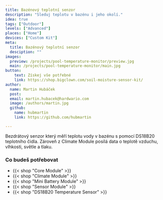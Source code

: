 ```yaml
---
title: Bazénový teplotní senzor
description: "Sleduj teplotu v bazénu i jeho okolí."
idea: true
tags: ["Outdoor"]
levels: ["Advanced"]
places: ["Home"]
devices: ["Custom Kit"]
meta:
  title: Bazénový teplotní senzor
  desciption: ""
images:
  preview: /projects/pool-temperature-monitor/preview.jpg
  main: /projects/pool-temperature-monitor/main.jpg
button:
    text: Získej vše potřebné
    link: https://shop.bigclown.com/soil-moisture-sensor-kit/
author:
  name: Martin Hubáček
  post:
  email: martin.hubacek@hardwario.com
  image: /authors/martin.jpg
  github:
    name: hubmartin
    link: https://github.com/hubmartin

---
```


Bezdrátový senzor který měří teplotu vody v bazénu s pomocí DS18B20 teplotního čidla. Zároveň z Climate Module posílá data o teplotě vzduchu, vlhkosti, světle a tlaku.

### Co budeš potřebovat

* {{< shop "Core Module" >}}
* {{< shop "Climate Module" >}}
* {{< shop "Mini Battery Module" >}}
* {{< shop "Sensor Module" >}}
* {{< shop "DS18B20 Temperature Sensor" >}}
